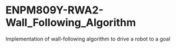 # ENPM809Y-RWA2-Wall_Following_Algorithm
Implementation of wall-following algorithm to drive a robot to a goal
